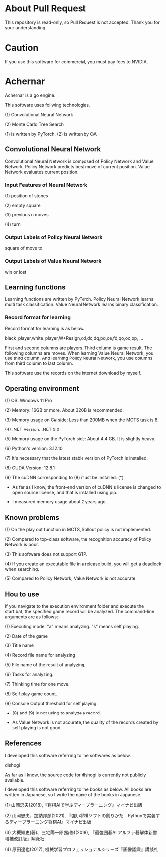 # About Pull Request

This repository is read-only, so Pull Request is not accepted. Thank you for your understanding.

# Caution

If you use this software for commercial, you must pay fees to NVIDIA.

# Achernar

Achernar is a go engine.

This software uses follwing technologies.

(1) Convolutional Neural Network

(2) Monte Carlo Tree Search

(1) is written by PyTorch. (2) is written by C#.

## Convolutional Neural Network

Convolutional Neural Network is composed of Policy Network and Value Network. Policy Network predicts best move of current position. Value Network evaluates current position.

### Input Features of Neural Network

(1) position of stones

(2) empty square

(3) previous n moves

(4) turn

### Output Labels of Policy Neural Network

square of move to

### Output Labels of Value Neural Network

win or lost

## Learning functions

Learning functions are written by PyTorch. Policy Neural Network learns multi task classification. Value Neural Network learns binary classification.

### Record format for learning

Record format for learning is as below.

black_player,white_player,W+Resign,qd,dc,dq,pq,ce,fd,qo,oc,op, ...

First and second columns are players. Third column is game result. The following columns are moves. When learning Value Neural Network, you use third column. And learning Policy Neural Network, you use columns from third column to last column.

This software use the records on the internet download by myself.

## Operating environment

(1) OS: Windows 11 Pro

(2) Memory: 16GB or more. About 32GB is recommended.

(3) Memory usage on C# side: Less than 200MB when the MCTS task is 8.

(4) .NET Version: .NET 9.0

(5) Memory usage on the PyTorch side: About 4.4 GB. It is slightly heavy.

(6) Python's version: 3.12.10

(7) It's necessary that the latest stable version of PyTorch is installed.

(8) CUDA Version: 12.8.1

(9) The cuDNN corresponding to (8) must be installed. (*)

* As far as I know, the front-end version of cuDNN's license is changed to open source license, and that is installed using pip.

* I measured memory usage about 2 years ago.

## Known problems

(1) On the play out function in MCTS, Rollout policy is not implemented.

(2) Compared to top-class software, the recognition accuracy of Policy Network is poor.

(3) This software does not support GTP.

(4) If you create an executable file in a release build, you will get a deadlock when searching.

(5) Compared to Policy Network, Value Network is not accurate.

## Hou to use

If you navigate to the execution environment folder and execute the start.bat, the specified game record will be analyzed. The command-line arguments are as follows:

(1) Executing mode. "a" means analyzing. "s" means self playing.

(2) Date of the game

(3) Title name

(4) Record file name for analyzing

(5) File name of the result of analyzing.

(6) Tasks for analyzing.

(7) Thinking time for one move.

(8) Self play game count.

(9) Console Output threshold for self playing.

* (8) and (9) is not using to analyze a record.

* As Value Network is not accurate, the quality of the records created by self playing is not good.

## References

I developed this software referring to the softwares as below.

dlshogi

As far as I know, the source code for dlshogi is currently not publicly available.

I developed this software referring to the books as below. All books are written in Japanese, so I write the name of the books in Japanese.

(1) 山岡忠夫(2018),『将棋AIで学ぶディープラーニング』マイナビ出版 

(2) 山岡忠夫、加納邦彦(2021), 『強い将棋ソフトの創りかた　Pythonで実装するディープラーニング将棋AI』マイナビ出版

(3) 大槻知史(著)、三宅陽一郎(監修)(2018), 『最強囲碁AI アルファ碁解体新書　増補改訂版』翔泳社

(4) 原田達也(2017), 機械学習プロフェッショナルシリーズ『画像認識』講談社
